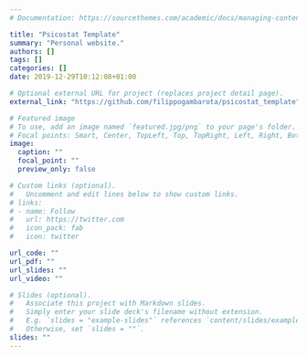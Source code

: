 ```yaml
---
# Documentation: https://sourcethemes.com/academic/docs/managing-content/

title: "Psicostat Template"
summary: "Personal website."
authors: []
tags: []
categories: []
date: 2019-12-29T10:12:08+01:00

# Optional external URL for project (replaces project detail page).
external_link: "https://github.com/filippogambarota/psicostat_template"

# Featured image
# To use, add an image named `featured.jpg/png` to your page's folder.
# Focal points: Smart, Center, TopLeft, Top, TopRight, Left, Right, BottomLeft, Bottom, BottomRight.
image:
  caption: ""
  focal_point: ""
  preview_only: false

# Custom links (optional).
#   Uncomment and edit lines below to show custom links.
# links:
# - name: Follow
#   url: https://twitter.com
#   icon_pack: fab
#   icon: twitter

url_code: ""
url_pdf: ""
url_slides: ""
url_video: ""

# Slides (optional).
#   Associate this project with Markdown slides.
#   Simply enter your slide deck's filename without extension.
#   E.g. `slides = "example-slides"` references `content/slides/example-slides.md`.
#   Otherwise, set `slides = ""`.
slides: ""
---
```

